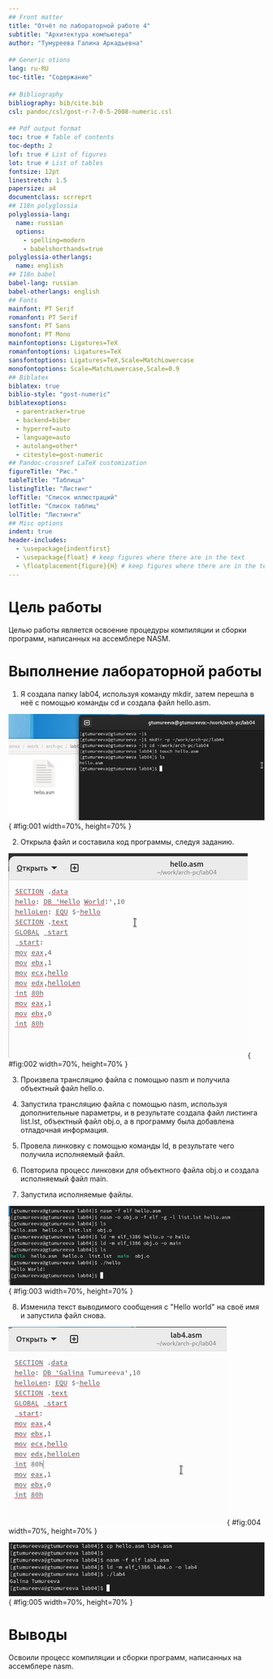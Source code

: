```yaml
---
## Front matter
title: "Отчёт по лабораторной работе 4"
subtitle: "Архитектура компьютера"
author: "Тумуреева Галина Аркадьевна"

## Generic otions
lang: ru-RU
toc-title: "Содержание"

## Bibliography
bibliography: bib/cite.bib
csl: pandoc/csl/gost-r-7-0-5-2008-numeric.csl

## Pdf output format
toc: true # Table of contents
toc-depth: 2
lof: true # List of figures
lot: true # List of tables
fontsize: 12pt
linestretch: 1.5
papersize: a4
documentclass: scrreprt
## I18n polyglossia
polyglossia-lang:
  name: russian
  options:
	- spelling=modern
	- babelshorthands=true
polyglossia-otherlangs:
  name: english
## I18n babel
babel-lang: russian
babel-otherlangs: english
## Fonts
mainfont: PT Serif
romanfont: PT Serif
sansfont: PT Sans
monofont: PT Mono
mainfontoptions: Ligatures=TeX
romanfontoptions: Ligatures=TeX
sansfontoptions: Ligatures=TeX,Scale=MatchLowercase
monofontoptions: Scale=MatchLowercase,Scale=0.9
## Biblatex
biblatex: true
biblio-style: "gost-numeric"
biblatexoptions:
  - parentracker=true
  - backend=biber
  - hyperref=auto
  - language=auto
  - autolang=other*
  - citestyle=gost-numeric
## Pandoc-crossref LaTeX customization
figureTitle: "Рис."
tableTitle: "Таблица"
listingTitle: "Листинг"
lofTitle: "Список иллюстраций"
lotTitle: "Список таблиц"
lolTitle: "Листинги"
## Misc options
indent: true
header-includes:
  - \usepackage{indentfirst}
  - \usepackage{float} # keep figures where there are in the text
  - \floatplacement{figure}{H} # keep figures where there are in the text
---
```


# Цель работы

Целью работы является освоение процедуры компиляции и сборки программ, написанных на ассемблере NASM.

# Выполнение лабораторной работы

1. Я создала папку lab04, используя команду mkdir, затем перешла в неё с помощью команды cd и создала файл hello.asm.

![Создание каталога и файла](image/01.png){ #fig:001 width=70%, height=70% }

2. Открыла файл и составила код программы, следуя заданию.

![Программа в файле hello.asm](image/02.png){ #fig:002 width=70%, height=70% }

3. Произвела трансляцию файла с помощью nasm и получила объектный файл hello.o.

4. Запустила трансляцию файла с помощью nasm, используя дополнительные параметры, и в результате создала файл листинга list.lst, объектный файл obj.o, а в программу была добавлена отладочная информация.

5. Провела линковку с помощью команды ld, в результате чего получила исполняемый файл.

6. Повторила процесс линковки для объектного файла obj.o и создала исполняемый файл main.

7. Запустила исполняемые файлы.

![Трансляция, линковка и запуск программы](image/03.png){ #fig:003 width=70%, height=70% }

8. Изменила текст выводимого сообщения с "Hello world" на своё имя и запустила файл снова.

![Программа в файле lab4.asm](image/04.png){ #fig:004 width=70%, height=70% }

![Сборка и проверка программы lab4.asm](image/05.png){ #fig:005 width=70%, height=70% }

# Выводы

Освоили процесс компиляции и сборки программ, написанных на ассемблере nasm.
